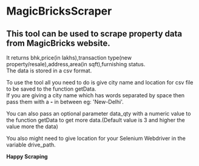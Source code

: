 # MagicBricksScraper

## This tool can be used to scrape property data from MagicBricks website.<br/>
It returns bhk,price(in lakhs),transaction type(new property/resale),address,area(in sqft),furnishing status.<br/>
The data is stored in a csv format.<br/>

To use the tool all you need to do is give city name and location for csv file to be saved to the function getData.<br/>If you are giving a city name which has words separated by space then pass them with a <b>-</b> in between eg: 'New-Delhi'.<br/>

You can also pass an optional parameter data_qty with a numeric value to the function getData to get more data.(Default value is 3 and higher the value more the data)<br/>


You also might need to give location for your Selenium Webdriver in the variable drive_path.<br/>

<b>Happy Scraping</b>
